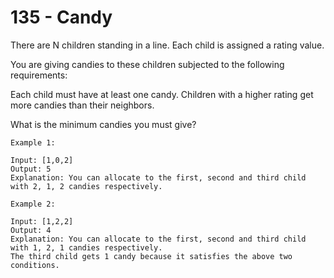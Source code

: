 # 135 - Candy

There are N children standing in a line. Each child is assigned a rating value.

You are giving candies to these children subjected to the following requirements:

Each child must have at least one candy. Children with a higher rating get more candies than their neighbors.

What is the minimum candies you must give?

	Example 1:

	Input: [1,0,2]
	Output: 5
	Explanation: You can allocate to the first, second and third child with 2, 1, 2 candies respectively.
<!-- -->
	Example 2:

	Input: [1,2,2]
	Output: 4
	Explanation: You can allocate to the first, second and third child with 1, 2, 1 candies respectively.
	The third child gets 1 candy because it satisfies the above two conditions.